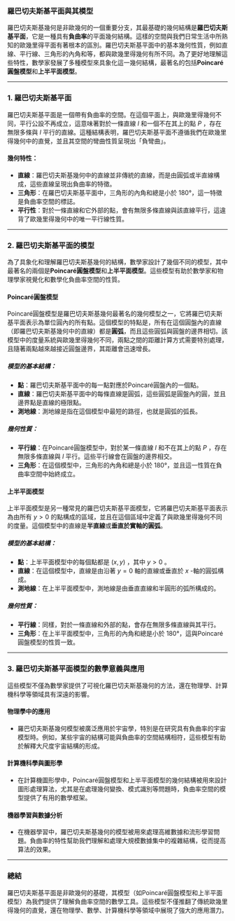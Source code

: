 ### **羅巴切夫斯基平面與其模型**

羅巴切夫斯基幾何是非歐幾何的一個重要分支，其最基礎的幾何結構是**羅巴切夫斯基平面**，它是一種具有**負曲率**的平面幾何結構。這樣的空間與我們日常生活中所熟知的歐幾里得平面有著根本的區別。羅巴切夫斯基平面中的基本幾何性質，例如直線、平行線、三角形的內角和等，都與歐幾里得幾何有所不同。為了更好地理解這些特性，數學家發展了多種模型來具象化這一幾何結構，最著名的包括**Poincaré圓盤模型**和**上半平面模型**。

---

### **1. 羅巴切夫斯基平面**

羅巴切夫斯基平面是一個帶有負曲率的空間。在這個平面上，與歐幾里得幾何不同，平行公設不再成立，這意味著對於一條直線  $`l`$  和一個不在其上的點  $`P`$ ，存在無限多條與  $`l`$  平行的直線。這種結構表明，羅巴切夫斯基平面不遵循我們在歐幾里得幾何中的直覺，並且其空間的彎曲性質呈現出「負彎曲」。

#### **幾何特性**：
- **直線**：羅巴切夫斯基幾何中的直線並非傳統的直線，而是由圓弧或半直線構成，這些直線呈現出負曲率的特徵。
- **三角形**：在羅巴切夫斯基平面中，三角形的內角和總是小於 180°，這一特徵是負曲率空間的標誌。
- **平行性**：對於一條直線和它外部的點，會有無限多條直線與該直線平行，這違背了歐幾里得幾何中的唯一平行線性質。

---

### **2. 羅巴切夫斯基平面的模型**

為了具象化和理解羅巴切夫斯基幾何的結構，數學家設計了幾個不同的模型，其中最著名的兩個是**Poincaré圓盤模型**和**上半平面模型**。這些模型有助於數學家和物理學家視覺化和數學化負曲率空間的性質。

#### **Poincaré圓盤模型**

Poincaré圓盤模型是羅巴切夫斯基幾何最著名的幾何模型之一，它將羅巴切夫斯基平面表示為單位圓內的所有點。這個模型的特點是，所有在這個圓盤內的直線（即羅巴切夫斯基幾何中的直線）都是**圓弧**，而且這些圓弧與圓盤的邊界相切。該模型中的度量系統與歐幾里得幾何不同，兩點之間的距離計算方式需要特別處理，且隨著兩點越來越接近圓盤邊界，其距離會迅速增長。

##### **模型的基本結構**：
- **點**：羅巴切夫斯基平面中的每一點對應於Poincaré圓盤內的一個點。
- **直線**：羅巴切夫斯基平面中的每條直線是圓弧，這些圓弧是圓盤內的圓，並且邊界點是直線的極限點。
- **測地線**：測地線是指在這個模型中最短的路徑，也就是圓弧的弧長。

##### **幾何性質**：
- **平行線**：在Poincaré圓盤模型中，對於某一條直線  $`l`$  和不在其上的點  $`P`$ ，存在無限多條直線與  $`l`$  平行。這些平行線會在圓盤的邊界相交。
- **三角形**：在這個模型中，三角形的內角和總是小於 180°，並且這一性質在負曲率空間中始終成立。

#### **上半平面模型**

上半平面模型是另一種常見的羅巴切夫斯基平面模型，它將羅巴切夫斯基平面表示為由所有  $`y > 0`$  的點構成的區域，並且在這個區域中定義了與歐幾里得幾何不同的度量。這個模型中的直線是**半直線**或**垂直於實軸的圓弧**。

##### **模型的基本結構**：
- **點**：上半平面模型中的每個點都是  $`(x, y)`$ ，其中  $`y > 0`$ 。
- **直線**：在這個模型中，直線是由沿著  $`y = 0`$  軸的直線或垂直於  $`x`$ -軸的圓弧構成。
- **測地線**：在上半平面模型中，測地線是由垂直直線和半圓形的弧所構成的。

##### **幾何性質**：
- **平行線**：同樣，對於一條直線和外部的點，會存在無限多條直線與其平行。
- **三角形**：在上半平面模型中，三角形的內角和總是小於 180°，這與Poincaré圓盤模型的性質一致。

---

### **3. 羅巴切夫斯基平面模型的數學意義與應用**

這些模型不僅為數學家提供了可視化羅巴切夫斯基幾何的方法，還在物理學、計算機科學等領域具有深遠的影響。

#### **物理學中的應用**
- 羅巴切夫斯基幾何模型被廣泛應用於宇宙學，特別是在研究具有負曲率的宇宙模型時。例如，某些宇宙的結構可能與負曲率的空間結構相符，這些模型有助於解釋大尺度宇宙結構的形成。

#### **計算機科學與圖形學**
- 在計算機圖形學中，Poincaré圓盤模型和上半平面模型的幾何結構被用來設計圖形處理算法，尤其是在處理幾何變換、模式識別等問題時，負曲率空間的模型提供了有用的數學框架。

#### **機器學習與數據分析**
- 在機器學習中，羅巴切夫斯基幾何的模型被用來處理高維數據和流形學習問題。負曲率的特性幫助我們理解和處理大規模數據集中的複雜結構，從而提高算法的效果。

---

### **總結**

羅巴切夫斯基平面是非歐幾何的基礎，其模型（如Poincaré圓盤模型和上半平面模型）為我們提供了理解負曲率空間的數學工具。這些模型不僅推翻了傳統歐幾里得幾何的直覺，還在物理學、數學、計算機科學等領域中展現了強大的應用潛力。